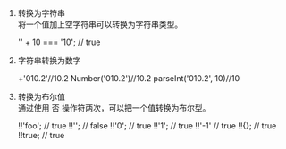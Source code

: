 1.  转换为字符串  
    将一个值加上空字符串可以转换为字符串类型。


    '' + 10 === '10'; // true

2.  字符串转换为数字


    +'010.2'//10.2
    Number('010.2')//10.2
    parseInt('010.2', 10)//10

3.  转换为布尔值  
    通过使用 否 操作符两次，可以把一个值转换为布尔型。


    !!'foo';  // true
    !!'';   // false
    !!'0';   // true
    !!'1';   // true
    !!'-1'   // true
    !!{};   // true
    !!true;  // true
